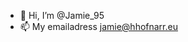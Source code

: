 - 👋 Hi, I’m @Jamie_95
- 📫 My emailadress jamie@hhofnarr.eu

<!---
Ultrarobot/Ultrarobot is a ✨ special ✨ repository because its `README.md` (this file) appears on your GitHub profile.
You can click the Preview link to take a look at your changes.
--->
